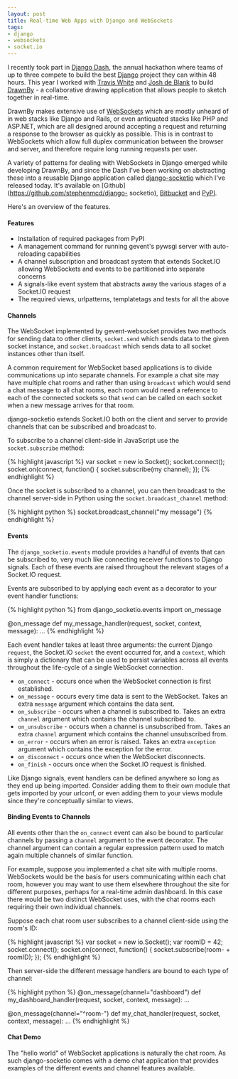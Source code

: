 ```yaml
---
layout: post
title: Real-time Web Apps with Django and WebSockets
tags:
- django
- websockets
- socket.io
---
```

I recently took part in [Django Dash](http://djangodash.com), the annual
hackathon where teams of up to three compete to build the best
[Django](http://djangoproject.com) project they can within 48 hours. This year
I worked with [Travis White](http://www.traviswhite.com.au/) and [Josh de
Blank](http://joshdeblank.com/) to build [DrawnBy](http://drawnby.jupo.org) -
a collaborative drawing application that allows people to sketch together in
real-time.

DrawnBy makes extensive use of
[WebSockets](http://en.wikipedia.org/wiki/WebSockets) which are mostly unheard
of in web stacks like Django and Rails, or even antiquated stacks like PHP and
ASP.NET, which are all designed around accepting a request and returning a
response to the browser as quickly as possible. This is in contrast to
WebSockets which allow full duplex communication between the browser and
server, and therefore require long running requests per user.

A variety of patterns for dealing with WebSockets in Django emerged while
developing DrawnBy, and since the Dash I've been working on abstracting these
into a reusable Django application called [django-socketio](https://github.com/stephenmcd/django-socketio) which I've released
today. It's available on [Github](https://github.com/stephenmcd/django-
socketio), [Bitbucket](https://bitbucket.org/stephenmcd/django-socketio) and
[PyPI](http://pypi.python.org/pypi/django-socketio/).

Here's an overview of the features.

#### Features

  * Installation of required packages from PyPI
  * A management command for running gevent's pywsgi server with auto-reloading capabilities
  * A channel subscription and broadcast system that extends Socket.IO allowing WebSockets and events to be partitioned into separate concerns
  * A signals-like event system that abstracts away the various stages of a Socket.IO request
  * The required views, urlpatterns, templatetags and tests for all the above

#### Channels

The WebSocket implemented by gevent-websocket provides two methods for sending
data to other clients, `socket.send` which sends data to the given socket
instance, and `socket.broadcast` which sends data to all socket instances
other than itself.

A common requirement for WebSocket based applications is to divide
communications up into separate channels. For example a chat site may have
multiple chat rooms and rather than using `broadcast` which would send a chat
message to all chat rooms, each room would need a reference to each of the
connected sockets so that `send` can be called on each socket when a new
message arrives for that room.

django-socketio extends Socket.IO both on the client and server to provide
channels that can be subscribed and broadcast to.

To subscribe to a channel client-side in JavaScript use the `socket.subscribe`
method:

{% highlight javascript %}
var socket = new io.Socket();
socket.connect();
socket.on(connect, function() {
    socket.subscribe(my channel);
});
{% endhighlight %}

Once the socket is subscribed to a channel, you can then broadcast to the
channel server-side in Python using the `socket.broadcast_channel` method:

{% highlight python %}
socket.broadcast_channel("my message")
{% endhighlight %}

#### Events

The `django_socketio.events` module provides a handful of events that can be
subscribed to, very much like connecting receiver functions to Django signals.
Each of these events are raised throughout the relevant stages of a Socket.IO
request.

Events are subscribed to by applying each event as a decorator to your event
handler functions:

{% highlight python %}
from django_socketio.events import on_message

@on_message
def my_message_handler(request, socket, context, message):
    ...
{% endhighlight %}

Each event handler takes at least three arguments: the current Django
`request`, the Socket.IO `socket` the event occurred for, and a `context`,
which is simply a dictionary that can be used to persist variables across all
events throughout the life-cycle of a single WebSocket connection.

  * `on_connect` - occurs once when the WebSocket connection is first established.
  * `on_message` - occurs every time data is sent to the WebSocket. Takes an extra `message` argument which contains the data sent.
  * `on_subscribe` - occurs when a channel is subscribed to. Takes an extra `channel` argument which contains the channel subscribed to.
  * `on_unsubscribe` - occurs when a channel is unsubscribed from. Takes an extra `channel` argument which contains the channel unsubscribed from.
  * `on_error` - occurs when an error is raised. Takes an extra `exception` argument which contains the exception for the error.
  * `on_disconnect` - occurs once when the WebSocket disconnects.
  * `on_finish` - occurs once when the Socket.IO request is finished.

Like Django signals, event handlers can be defined anywhere so long as they
end up being imported. Consider adding them to their own module that gets
imported by your urlconf, or even adding them to your views module since
they're conceptually similar to views.

#### Binding Events to Channels

All events other than the `on_connect` event can also be bound to particular
channels by passing a `channel` argument to the event decorator. The channel
argument can contain a regular expression pattern used to match again multiple
channels of similar function.

For example, suppose you implemented a chat site with multiple rooms.
WebSockets would be the basis for users communicating within each chat room,
however you may want to use them elsewhere throughout the site for different
purposes, perhaps for a real-time admin dashboard. In this case there would be
two distinct WebSocket uses, with the chat rooms each requiring their own
individual channels.

Suppose each chat room user subscribes to a channel client-side using the
room's ID:

{% highlight javascript %}
var socket = new io.Socket();
var roomID = 42;
socket.connect();
socket.on(connect, function() {
    socket.subscribe(room- + roomID);
});
{% endhighlight %}

Then server-side the different message handlers are bound to each type of
channel:

{% highlight python %}
@on_message(channel="dashboard")
def my_dashboard_handler(request, socket, context, message):
    ...

@on_message(channel="^room-")
def my_chat_handler(request, socket, context, message):
    ...
{% endhighlight %}

#### Chat Demo

The "hello world" of WebSocket applications is naturally the chat room. As
such django-socketio comes with a demo chat application that provides examples
of the different events and channel features available.
